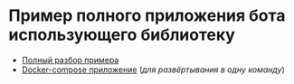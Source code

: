 # Пример полного приложения бота использующего библиотеку
 - [Полный разбор примера](https://github.com/n-eliseev/deribitsimplebot)
 - [Docker-compose приложение](https://github.com/n-eliseev/deribitsimplebotapp) (*для развёртывания в одну команду*) 
